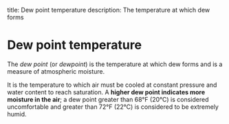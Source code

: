 title: Dew point temperature
description: The temperature at which dew forms

# Dew point temperature

The *dew point* (or *dewpoint*) is the temperature at which dew forms and is a measure of atmospheric moisture.

It is the temperature to which air must be cooled at constant pressure and water content to reach saturation. A **higher dew point indicates more moisture in the air**; a dew point greater than 68°F (20°C) is considered uncomfortable and greater than 72°F (22°C) is considered to be extremely humid.
